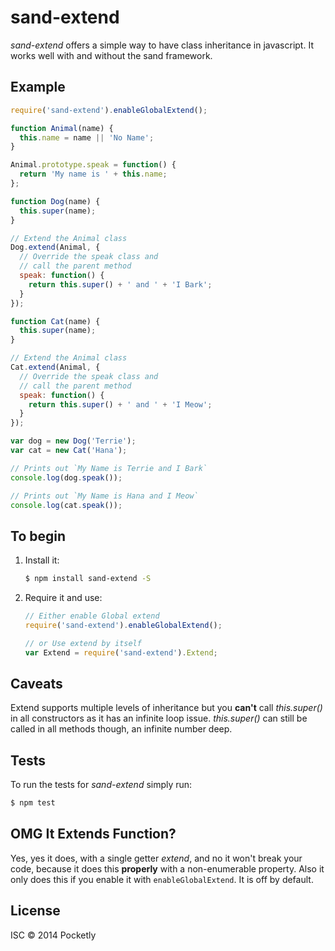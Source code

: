 # sand-extend

_sand-extend_ offers a simple way to have class inheritance in javascript.  It works well with and without the sand framework.

## Example
```javascript
require('sand-extend').enableGlobalExtend();

function Animal(name) {
  this.name = name || 'No Name';
}

Animal.prototype.speak = function() {
  return 'My name is ' + this.name;
};

function Dog(name) {
  this.super(name);
}

// Extend the Animal class
Dog.extend(Animal, {
  // Override the speak class and 
  // call the parent method
  speak: function() {
    return this.super() + ' and ' + 'I Bark';
  }
});

function Cat(name) {
  this.super(name);
}

// Extend the Animal class
Cat.extend(Animal, {
  // Override the speak class and 
  // call the parent method
  speak: function() {
    return this.super() + ' and ' + 'I Meow';
  }
});

var dog = new Dog('Terrie');
var cat = new Cat('Hana');

// Prints out `My Name is Terrie and I Bark`
console.log(dog.speak());

// Prints out `My Name is Hana and I Meow`
console.log(cat.speak());

```

## To begin

 1. Install it:

    ```bash
    $ npm install sand-extend -S
    ```

 2. Require it and use:

    ```javascript
    // Either enable Global extend
    require('sand-extend').enableGlobalExtend();
    
    // or Use extend by itself
    var Extend = require('sand-extend').Extend;
    ```
    
## Caveats
Extend supports multiple levels of inheritance but you **can't** call _this.super()_ in all constructors as it has an infinite loop issue. _this.super()_ can still be called in all methods though, an infinite number deep.

## Tests
To run the tests for _sand-extend_ simply run:
```bash
$ npm test
```

## OMG It Extends Function?

Yes, yes it does, with a single getter _extend_, and no it won't break your code, because it does this **properly** with a non-enumerable property.
Also it only does this if you enable it with `enableGlobalExtend`. It is off by default.
    
## License
ISC &copy; 2014 Pocketly